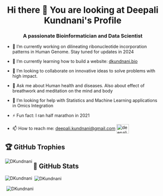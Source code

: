 <h1 align="center"> Hi there 👋 You are looking at Deepali Kundnani's Profile</h1>
<h3 align="center"> A passionate Bioinformatician and Data Scientist </h3>

- 🔭 I’m currently working on dilineating ribonucleotide incorporation patterns in Human Genome. Stay tuned for updates in 2024

- 🌱 I’m currently learning how to build a website: [dkundnani.bio](https://dkundnani.bio)

- 👯 I’m looking to collaborate on innovative ideas to solve problems with high impact.

- 💬 Ask me about Human health and diseases. Also about effect of breathwork and meditation on the mind and body

- 🤔 I’m looking for help with Statistics and Machine Learning applications in Omics Integration

- ⚡ Fun fact: I ran half marathon in 2021

- 📫 How to reach me: [deepali.kundnani@gmail.com](mailto:deepali.kundnani@gmail.com) <a href="https://linkedin.com/in/deepalik" target="blank"><img align="center" src="https://raw.githubusercontent.com/rahuldkjain/github-profile-readme-generator/master/src/images/icons/Social/linked-in-alt.svg" alt="deepali kundnani" height="30" width="40" /></a>

<!--

<h3 align="left">Languages and Tools:</h3>
<p align="left"> <a href="https://www.w3schools.com/css/" target="_blank" rel="noreferrer"> <img src="https://raw.githubusercontent.com/devicons/devicon/master/icons/css3/css3-original-wordmark.svg" alt="css3" width="40" height="40"/> </a> <a href="https://expressjs.com" target="_blank" rel="noreferrer"> <img src="https://raw.githubusercontent.com/devicons/devicon/master/icons/express/express-original-wordmark.svg" alt="express" width="40" height="40"/> </a> <a href="https://git-scm.com/" target="_blank" rel="noreferrer"> <img src="https://www.vectorlogo.zone/logos/git-scm/git-scm-icon.svg" alt="git" width="40" height="40"/> </a> <a href="https://www.w3.org/html/" target="_blank" rel="noreferrer"> <img src="https://raw.githubusercontent.com/devicons/devicon/master/icons/html5/html5-original-wordmark.svg" alt="html5" width="40" height="40"/> </a> <a href="https://developer.mozilla.org/en-US/docs/Web/JavaScript" target="_blank" rel="noreferrer"> <img src="https://raw.githubusercontent.com/devicons/devicon/master/icons/javascript/javascript-original.svg" alt="javascript" width="40" height="40"/> </a> <a href="https://www.mongodb.com/" target="_blank" rel="noreferrer"> <img src="https://raw.githubusercontent.com/devicons/devicon/master/icons/mongodb/mongodb-original-wordmark.svg" alt="mongodb" width="40" height="40"/> </a> <a href="https://nodejs.org" target="_blank" rel="noreferrer"> <img src="https://raw.githubusercontent.com/devicons/devicon/master/icons/nodejs/nodejs-original-wordmark.svg" alt="nodejs" width="40" height="40"/> </a> <a href="https://reactjs.org/" target="_blank" rel="noreferrer"> <img src="https://raw.githubusercontent.com/devicons/devicon/master/icons/react/react-original-wordmark.svg" alt="react" width="40" height="40"/> </a> </p>
-->
<h2 align="left"> 🏆 GitHub Trophies  </h2>

<p><img align="left" src="https://github-profile-trophy.vercel.app/?username=DKundnani" alt="DKundnani" /></p>

<h2 align="left"> 📱 GitHub Stats  </h2>

<p><img align="left" src="https://github-readme-stats.vercel.app/api/top-langs/?username=DKundnani&layout=donut-vertical" alt="DKundnani" /></p>

<p>&nbsp;<img align="center" src="https://github-readme-stats.vercel.app/api?username=DKundnani&show_icons=true&theme=default" alt="DKundnani" /></p>

<p>&nbsp;<img align="center" src="https://github-readme-streak-stats.herokuapp.com?user=DKundnani&card_width=468)](https://git.io/streak-stats"" alt="DKundnani" /></p>



